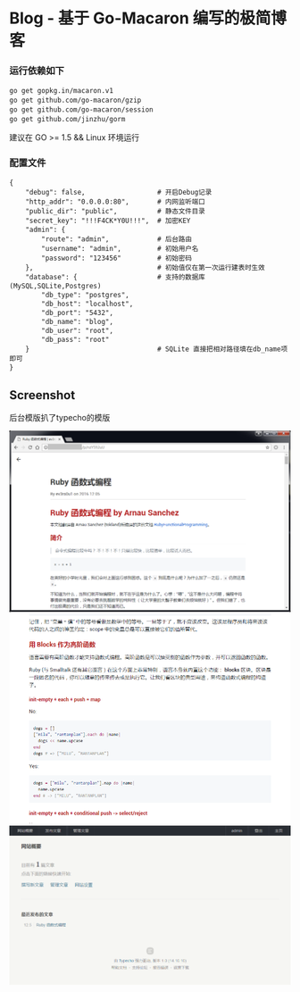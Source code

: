 # Blog - 基于 Go-Macaron 编写的极简博客

### 运行依赖如下

```Bash
go get gopkg.in/macaron.v1
go get github.com/go-macaron/gzip
go get github.com/go-macaron/session
go get github.com/jinzhu/gorm
```

建议在 GO >= 1.5 && Linux 环境运行

### 配置文件

```
{
    "debug": false,                  # 开启Debug记录
    "http_addr": "0.0.0.0:80",       # 内网监听端口
    "public_dir": "public",          # 静态文件目录
    "secret_key": "!!!F4CK*Y0U!!!",  # 加密KEY
    "admin": {
        "route": "admin",            # 后台路由
        "username": "admin",         # 初始用户名
        "password": "123456"         # 初始密码
    },                               # 初始值仅在第一次运行建表时生效
    "database": {                    # 支持的数据库(MySQL,SQLite,Postgres)
        "db_type": "postgres",
        "db_host": "localhost",
        "db_port": "5432",
        "db_name": "blog",
        "db_user": "root",
        "db_pass": "root"
    }                                # SQLite 直接把相对路径填在db_name项即可
}
```

## Screenshot

后台模版扒了typecho的模版

![Screenshot][1]
![Screenshot][2]
![Screenshot][3]

[1]: screenshots/browse.png
[2]: screenshots/post.png
[3]: screenshots/admin.png



